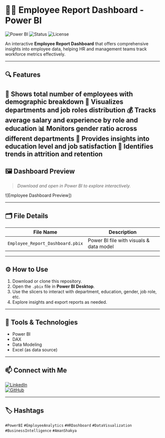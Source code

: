 # 👩‍💼 Employee Report Dashboard - Power BI

![Power BI](https://img.shields.io/badge/Built%20With-Power%20BI-yellow?logo=powerbi)
![Status](https://img.shields.io/badge/Project-Completed-brightgreen)
![License](https://img.shields.io/badge/License-MIT-blue)

An interactive **Employee Report Dashboard** that offers comprehensive insights into employee data, helping HR and management teams track workforce metrics effectively.

---

## 🔍 Features
👥 Shows total number of employees with demographic breakdown
🏢 Visualizes departments and job roles distribution
💰 Tracks average salary and experience by role and education
📊 Monitors gender ratio across different departments
🧠 Provides insights into education level and job satisfaction
🚨 Identifies trends in attrition and retention
---

## 🖼️ Dashboard Preview

> *Download and open in Power BI to explore interactively.*

![Employee Dashboard Preview])

---

## 🗂️ File Details

| File Name                     | Description                             |
|------------------------------|-----------------------------------------|
| `Employee_Report_Dashboard.pbix` | Power BI file with visuals & data model |

---

## ⚙️ How to Use

1. Download or clone this repository.
2. Open the `.pbix` file in **Power BI Desktop**.
3. Use the slicers to interact with department, education, gender, job role, etc.
4. Explore insights and export reports as needed.

---

## 🧰 Tools & Technologies

- Power BI  
- DAX  
- Data Modeling  
- Excel (as data source)

---

## 📫 Connect with Me

[![LinkedIn](https://img.shields.io/badge/LinkedIn-Aman%20Shakya-blue?logo=linkedin)](https://www.linkedin.com/in/aman-shakya-b3b3292bb)  
[![GitHub](https://img.shields.io/badge/GitHub-Aman01056-black?logo=github)](https://github.com/Aman01056)

---

## 🏷️ Hashtags

`#PowerBI` `#EmployeeAnalytics` `#HRDashboard` `#DataVisualization` `#BusinessIntelligence` `#AmanShakya`
